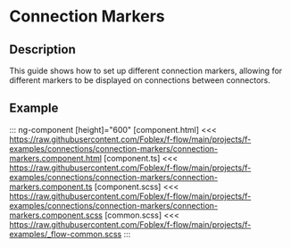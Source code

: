 ﻿# Connection Markers

## Description

This guide shows how to set up different connection markers, allowing for different markers to be displayed on connections between connectors.

## Example

::: ng-component <connection-markers></connection-markers> [height]="600"
[component.html] <<< https://raw.githubusercontent.com/Foblex/f-flow/main/projects/f-examples/connections/connection-markers/connection-markers.component.html
[component.ts] <<< https://raw.githubusercontent.com/Foblex/f-flow/main/projects/f-examples/connections/connection-markers/connection-markers.component.ts
[component.scss] <<< https://raw.githubusercontent.com/Foblex/f-flow/main/projects/f-examples/connections/connection-markers/connection-markers.component.scss
[common.scss] <<< https://raw.githubusercontent.com/Foblex/f-flow/main/projects/f-examples/_flow-common.scss
:::



